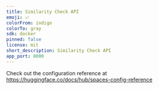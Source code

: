 ```yaml
---
title: Similarity Check API
emoji: 📈
colorFrom: indigo
colorTo: gray
sdk: docker
pinned: false
license: mit
short_description: Similarity Check API
app_port: 8000
---
```


Check out the configuration reference at https://huggingface.co/docs/hub/spaces-config-reference